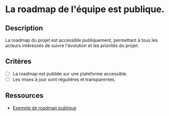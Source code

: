 # La roadmap de l'équipe est publique.

## Description

La roadmap du projet est accessible publiquement, permettant à tous les acteurs intéressés de suivre l'évolution et les priorités du projet.

## Critères

- [ ] La roadmap est publiée sur une plateforme accessible.
- [ ] Les mises à jour sont régulières et transparentes.

## Ressources

- [Exemple de roadmap publique](https://www.example.com/roadmap)
